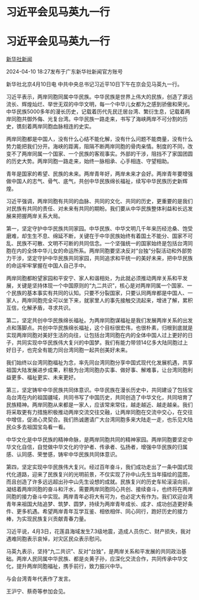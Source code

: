 # 习近平会见马英九一行

# 习近平会见马英九一行

[](https://news.qq.com/omn/author/8QMd2H1Y7IEZuzk%3D)

[新华社新闻](https://news.qq.com/omn/author/8QMd2H1Y7IEZuzk%3D)

2024-04-10 18:27发布于广东新华社新闻官方账号

新华社北京4月10日电 中共中央总书记习近平10日下午在京会见马英九一行。

习近平表示，两岸同胞同属中华民族。中华民族是世界上伟大的民族，创造了源远流长、辉煌灿烂、举世无双的中华文明，每一个中华儿女都为之感到骄傲和荣光。中华民族5000多年的漫长历史，记载着历代先民迁居台湾、繁衍生息，记载着两岸同胞共御外侮、光复台湾。中华民族一路走来，书写了海峡两岸不可分割的历史，镌刻着两岸同胞血脉相连的史实。

两岸同胞都是中国人，没有什么心结不能化解，没有什么问题不能商量，没有什么势力能把我们分开。海峡的距离，阻隔不断两岸同胞的骨肉亲情。制度的不同，改变不了两岸同属一个国家、一个民族的客观事实。外部的干涉，阻挡不了家国团圆的历史大势。两岸同胞一路走来，始终一脉相承、心手相连、守望相助。

青年是国家的希望、民族的未来。两岸青年好，两岸未来才会好。两岸青年要增强做中国人的志气、骨气、底气，共创中华民族绵长福祉，续写中华民族历史新辉煌。

习近平强调，两岸同胞有共同的血脉、共同的文化、共同的历史，更重要的是我们对民族有共同的责任、对未来有共同的期盼。我们要从中华民族整体利益和长远发展来把握两岸关系大局。

第一，坚定守护中华民族共同家园。中华民族、中华文明几千年来历经沧桑、饱受磨难，却生生不息、绵延不断，关键在于中华民族始终有着国土不能分、国家不可乱、民族不可散、文明不可断的共同信念。一个坚强统一的国家始终是包括台湾同胞在内的全体中华儿女的命运所系。两岸同胞要坚决反对“台独”分裂活动和外部势力干涉，坚定守护中华民族共同家园，共同追求和平统一的美好未来，把中华民族的命运牢牢掌握在中国人自己手中。

两岸同胞都盼望家园和平安宁、家人和谐相处，为此就必须推动两岸关系和平发展，关键是坚持体现一个中国原则的“九二共识”，核心是对两岸同属一个国家、一个民族的基本事实有共同的认知。只要不分裂国家，只要认同两岸都是中国人、一家人，两岸同胞完全可以坐下来，就家里人的事先接触交流起来，增进了解，累积互信，化解矛盾，寻求共识。

第二，坚定共创中华民族绵长福祉。为两岸同胞谋福祉是我们发展两岸关系的出发点和落脚点。共创中华民族绵长福祉，这个目标很宏伟，也很朴素，归根到底就是实现两岸同胞对美好生活的向往，让包括台湾同胞在内的全体中国人过上更好的日子，共同实现中华民族伟大复兴的中国梦。我们有能力带领14亿多大陆同胞过上好日子，也完全有能力同台湾同胞一起共创美好未来。

我们始终以台湾同胞福祉为念，率先同台湾同胞分享中国式现代化发展机遇，共享祖国大陆发展进步成果，积极为台湾同胞办实事、做好事、解难事，让台湾同胞利益更多、福祉更实、未来更好。

第三，坚定铸牢中华民族共同体意识。中华民族在漫长历史中，共同建设了包括宝岛台湾在内的祖国疆域，共同书写了中国历史，共同创造了中华文化，共同培育了民族精神。两岸同胞从来都是一家人，应该常来常往，越走越近、越走越亲。我们将采取更有力措施积极推动两岸交流交往交融，让两岸同胞在交流中交心，在交往中增信，促进心灵契合。我们热诚邀请广大台湾同胞多来大陆走一走，也乐见大陆民众多去祖国宝岛看一看。

中华文化是中华民族的精神命脉，是两岸同胞共同的精神家园。两岸同胞要坚定中华文化自信，自觉做中华文化的守护者、传承者、弘扬者，增强中华民族的归属感、认同感、荣誉感，铸牢中华民族共同体意识。

第四，坚定实现中华民族伟大复兴。经过百年奋斗，我们成功走出了一条中国式现代化道路，迎来了民族复兴的光明前景，不仅实现了孙中山先生当年描绘的蓝图，而且创造了许多远远超出孙中山先生设想的成就。民族复兴的历史车轮滚滚向前，凝结着两岸同胞的奋斗和汗水，需要两岸同胞同心共创、接续奋斗，也终将在两岸同胞的接力奋斗中实现。两岸青年必将大有可为，也必定大有作为。我们欢迎台湾青年来祖国大陆追梦、筑梦、圆梦，持续为两岸青年成长、成才、成功创造更好条件、更多机遇。希望两岸青年互学互鉴、相依相伴、同心同行，跑好历史的接力棒，为实现民族复兴贡献青春力量。

习近平说，4月3日，花莲县海域发生7.3级地震，造成人员伤亡、财产损失，我对遇难同胞表示哀悼，对灾区民众表示慰问。

马英九表示，坚持“九二共识”、反对“台独”，是两岸关系和平发展的共同政治基础。两岸人民同属中华民族、都是炎黄子孙，应深化交流合作，共同传承中华文化，提升两岸同胞福祉，携手前行，致力振兴中华。

与会台湾青年代表作了发言。

王沪宁、蔡奇等参加会见。

